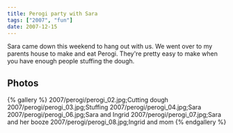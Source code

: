 ```yaml
---
title: Perogi party with Sara
tags: ["2007", "fun"]
date: 2007-12-15
---
```

Sara came down this weekend to hang out with us.  We went over to my parents house to make and eat Perogi.  They're pretty easy to make when you have enough people stuffing the dough.

## Photos 

{% gallery %} 
2007/perogi/perogi_02.jpg;Cutting dough
2007/perogi/perogi_03.jpg;Stuffing
2007/perogi/perogi_04.jpg;Sara
2007/perogi/perogi_06.jpg;Sara and Ingrid
2007/perogi/perogi_07.jpg;Sara and her booze
2007/perogi/perogi_08.jpg;Ingrid and mom
{% endgallery %}
